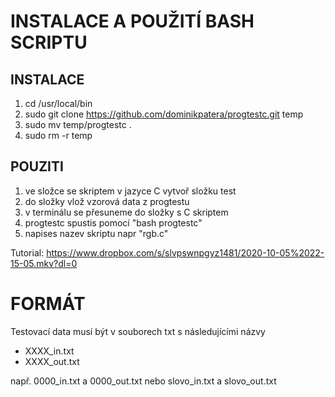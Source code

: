 # INSTALACE A POUŽITÍ BASH SCRIPTU

## INSTALACE

1. cd /usr/local/bin
2. sudo git clone https://github.com/dominikpatera/progtestc.git temp
3. sudo mv temp/progtestc .
4. sudo rm -r temp

## POUZITI
1. ve složce se skriptem v jazyce C vytvoř složku test
2. do složky vlož vzorová data z progtestu
3. v terminálu se přesuneme do složky s C skriptem
4. progtestc spustis pomocí "bash progtestc"
5. napises nazev skriptu napr "rgb.c"

Tutorial: https://www.dropbox.com/s/slvpswnpgyz1481/2020-10-05%2022-15-05.mkv?dl=0

# FORMÁT

Testovací data musí být v souborech txt s následujícími názvy

- XXXX_in.txt
- XXXX_out.txt

např. 0000_in.txt a 0000_out.txt nebo slovo_in.txt a slovo_out.txt
